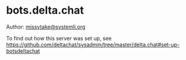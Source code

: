 # bots.delta.chat

Author: missytake@systemli.org

To find out how this server was set up, see
https://github.com/deltachat/sysadmin/tree/master/delta.chat#set-up-botsdeltachat

